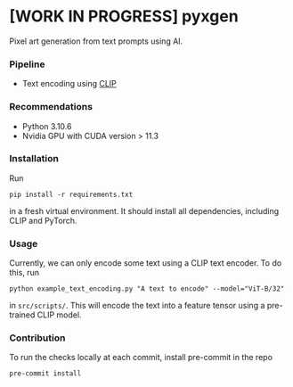 # [WORK IN PROGRESS] pyxgen
Pixel art generation from text prompts using AI.

### Pipeline
- Text encoding using [CLIP](https://github.com/openai/CLIP)

### Recommendations
- Python 3.10.6
- Nvidia GPU with CUDA version > 11.3

### Installation
Run
```
pip install -r requirements.txt
```
in a fresh virtual environment. It should install all dependencies, including CLIP and PyTorch.

### Usage
Currently, we can only encode some text using a CLIP text encoder.
To do this, run
```
python example_text_encoding.py "A text to encode" --model="ViT-B/32"
```
in `src/scripts/`. This will encode the text into a feature tensor using a pre-trained CLIP model.

### Contribution
To run the checks locally at each commit, install pre-commit in the repo
```
pre-commit install
```
